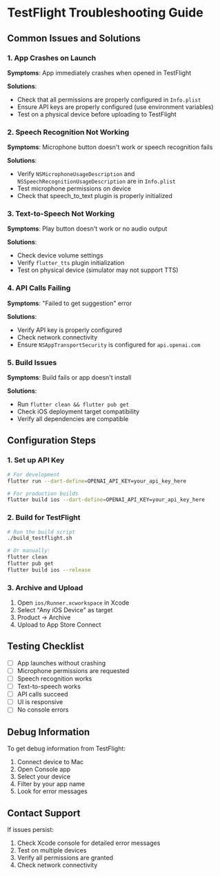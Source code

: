 # TestFlight Troubleshooting Guide

## Common Issues and Solutions

### 1. App Crashes on Launch
**Symptoms**: App immediately crashes when opened in TestFlight

**Solutions**:
- Check that all permissions are properly configured in `Info.plist`
- Ensure API keys are properly configured (use environment variables)
- Test on a physical device before uploading to TestFlight

### 2. Speech Recognition Not Working
**Symptoms**: Microphone button doesn't work or speech recognition fails

**Solutions**:
- Verify `NSMicrophoneUsageDescription` and `NSSpeechRecognitionUsageDescription` are in `Info.plist`
- Test microphone permissions on device
- Check that speech_to_text plugin is properly initialized

### 3. Text-to-Speech Not Working
**Symptoms**: Play button doesn't work or no audio output

**Solutions**:
- Check device volume settings
- Verify `flutter_tts` plugin initialization
- Test on physical device (simulator may not support TTS)

### 4. API Calls Failing
**Symptoms**: "Failed to get suggestion" error

**Solutions**:
- Verify API key is properly configured
- Check network connectivity
- Ensure `NSAppTransportSecurity` is configured for `api.openai.com`

### 5. Build Issues
**Symptoms**: Build fails or app doesn't install

**Solutions**:
- Run `flutter clean && flutter pub get`
- Check iOS deployment target compatibility
- Verify all dependencies are compatible

## Configuration Steps

### 1. Set up API Key
```bash
# For development
flutter run --dart-define=OPENAI_API_KEY=your_api_key_here

# For production builds
flutter build ios --dart-define=OPENAI_API_KEY=your_api_key_here
```

### 2. Build for TestFlight
```bash
# Run the build script
./build_testflight.sh

# Or manually:
flutter clean
flutter pub get
flutter build ios --release
```

### 3. Archive and Upload
1. Open `ios/Runner.xcworkspace` in Xcode
2. Select "Any iOS Device" as target
3. Product → Archive
4. Upload to App Store Connect

## Testing Checklist

- [ ] App launches without crashing
- [ ] Microphone permissions are requested
- [ ] Speech recognition works
- [ ] Text-to-speech works
- [ ] API calls succeed
- [ ] UI is responsive
- [ ] No console errors

## Debug Information

To get debug information from TestFlight:
1. Connect device to Mac
2. Open Console app
3. Select your device
4. Filter by your app name
5. Look for error messages

## Contact Support

If issues persist:
1. Check Xcode console for detailed error messages
2. Test on multiple devices
3. Verify all permissions are granted
4. Check network connectivity 